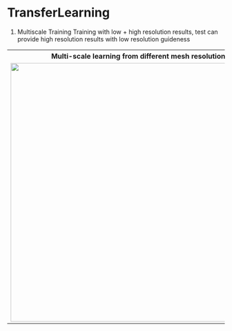 # TransferLearning

1. Multiscale Training
Training with low + high resolution results, test can provide high resolution results with low resolution guideness


<table>
  <tr>
    <th>Multi-scale learning from different mesh resolutions</th>
  </tr>
  <tr>
    <td><img src="FSI_anim.gif" width="600" /></td>
  </tr>
</table>

